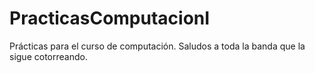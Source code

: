 # PracticasComputacionI
Prácticas para el curso de computación. 
Saludos a toda la banda que la sigue cotorreando.
